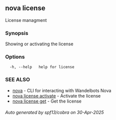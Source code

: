 ## nova license

License managment

### Synopsis

Showing or activating the license

### Options

```
  -h, --help   help for license
```

### SEE ALSO

* [nova](nova.md)	 - CLI for interacting with Wandelbots Nova
* [nova license activate](nova_license_activate.md)	 - Activate the license
* [nova license get](nova_license_get.md)	 - Get the license

###### Auto generated by spf13/cobra on 30-Apr-2025
